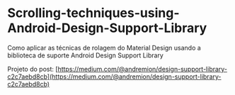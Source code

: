# Scrolling-techniques-using-Android-Design-Support-Library
Como aplicar as técnicas de rolagem do Material Design usando a biblioteca de suporte Android Design Support Library

Projeto do post: [https://medium.com/@andremion/design-support-library-c2c7aebd8cb](https://medium.com/@andremion/design-support-library-c2c7aebd8cb)
